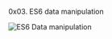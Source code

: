 0x03. ES6 data manipulation


![ES6 Data manipulation](https://miro.medium.com/v2/resize:fit:720/format:webp/1*5sJfL1LoC5zvGkLFoosjEw.png)
